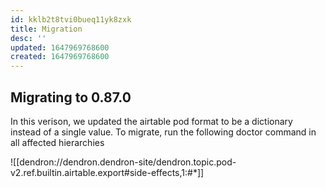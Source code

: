 ```yaml
---
id: kklb2t8tvi0bueq11yk8zxk
title: Migration
desc: ''
updated: 1647969768600
created: 1647969768600
---
```


## Migrating to 0.87.0

In this verison, we updated the airtable pod format to be a dictionary instead of a single value.
To migrate, run the following doctor command in all affected hierarchies

![[dendron://dendron.dendron-site/dendron.topic.pod-v2.ref.builtin.airtable.export#side-effects,1:#*]]

